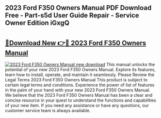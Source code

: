 ## 2023 Ford F350 Owners Manual PDF Download Free - Part-s5d User Guide Repair - Service Owner Edition iGxgQ

# <h2><a href="http://bc24579.oget.top/?id=2023+Ford+F350+Owners+Manual">🔗Download New 👉🔴 2023 Ford F350 Owners Manual</a></h2>

[![2023 Ford F350 Owners Manual new download](https://i.imgur.com/5g1atiW.png)](http://bc24579.oget.top/?id=2023+Ford+F350+Owners+Manual)
This manual unlocks the potential of your new 2023 Ford F350 Owners Manual. Explore its features, learn how to install, operate, and maintain it seamlessly. Please Review the Legal Terms 2023 Ford F350 Owners Manual This product is subject to certain legal terms and conditions. Experience the power of list of features in the palm of your hand with your new 2023 Ford F350 Owners Manual. We believe that the 2023 Ford F350 Owners Manual has been a clear and concise resource in your quest to understand the functions and capabilities of your new item. If you need any assistance or have any questions, our customer service team is always available.
